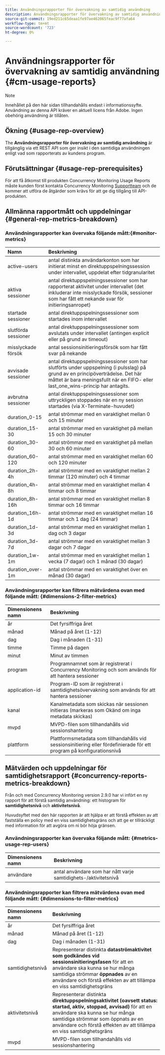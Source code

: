 ```yaml
---
title: Användningsrapporter för övervakning av samtidig användning
description: Användningsrapporter för övervakning av samtidig användning
source-git-commit: 19ed211c65deaa1fe97ae462065feac9f77afa64
workflow-type: tm+mt
source-wordcount: '723'
ht-degree: 0%

---
```



# Användningsrapporter för övervakning av samtidig användning {#cm-usage-reports}

>[!NOTE]
>
>Innehållet på den här sidan tillhandahålls endast i informationssyfte. Användning av denna API kräver en aktuell licens från Adobe. Ingen obehörig användning är tillåten.



## Ökning {#usage-rep-overview}

The **Användningsrapporter för övervakning av samtidig användning** är tillgänglig via ett REST API som ger insikt i den samtidiga användningen enligt vad som rapporterats av kundens program.

## Förutsättningar {#usage-rep-prerequisites}

För att få åtkomst till produkten Concurrency Monitoring Usage Reports måste kunden först kontakta Concurrency Monitoring [Supportteam](mailto:tve-support@adobe.com) och de kommer att utföra de åtgärder som krävs för att ge dig tillgång till API-produkten.

## Allmänna rapportmått och uppdelningar {#general-rep-metrics-breakdown}

### Användningsrapporter kan övervaka följande mått:{#monitor-metrics}

| Namn | Beskrivning |
|:---|:---|
| active-users | antal distinkta användarkonton som har initierat minst en direktuppspelningssession under intervallet, uppdelat efter tidgranularitet |
| aktiva sessioner | antal direktuppspelningssessioner som har rapporterat aktivitet under intervallet (det inkluderar inte misslyckade försök, sessioner som har fått ett nekande svar för initieringsanropet) |
| startade sessioner | antal direktuppspelningssessioner som startades inom intervallet |
| slutförda sessioner | antal direktuppspelningssessioner som avslutats under intervallet (antingen explicit eller på grund av timeout) |
| misslyckade försök | antal sessionsinitieringsförsök som har fått svar på nekande |
| avvisade sessioner | antal direktuppspelningssessioner som har slutförts under uppspelning (i pulsslag) på grund av en principöverträdelse. Det här måttet är bara meningsfullt när en FIFO- eller last_one_wins-princip har antagits. |
| avbrutna sessioner | antal direktuppspelningssessioner som uttryckligen stoppades när en ny session startades (via X-Terminate-huvudet) |
| duration_0-15 | antal strömmar med en varaktighet mellan 0 och 15 minuter |
| duration_15-30 | antal strömmar med en varaktighet på mellan 15 och 30 minuter |
| duration_30-60 | antal strömmar med en varaktighet på mellan 30 och 60 minuter |
| duration_60-120 | antal strömmar med en varaktighet mellan 60 och 120 minuter |
| duration_2h-4h | antal strömmar med en varaktighet mellan 2 timmar (120 minuter) och 4 timmar |
| duration_4h-8h | antal strömmar med en varaktighet mellan 4 timmar och 8 timmar |
| duration_8h-16h | antal strömmar med en varaktighet mellan 8 timmar och 16 timmar |
| duration_16h-1d | antal strömmar med en varaktighet mellan 16 timmar och 1 dag (24 timmar) |
| duration_1d-3d | antal strömmar med en varaktighet mellan 1 dag och 3 dagar |
| duration_3d-7d | antal strömmar med en varaktighet mellan 3 dagar och 7 dagar |
| duration_1w-1m | antal strömmar med en varaktighet mellan 1 vecka (7 dagar) och 1 månad (30 dagar) |
| duration_over-1m | antal strömmar med en varaktighet över en månad (30 dagar) |

### Användningsrapporter kan filtrera mätvärdena ovan med följande mått: {#dimensions-2-filter-metrics}

| Dimensionens namn | Beskrivning |
|:---|:---|
| år | Det fyrsiffriga året |
| månad | Månad på året (1-12) |
| dag | Dag i månaden (1-31) |
| timme | Timme på dagen |
| minut | Minut av timmen |
| program | Programnamnet som är registrerat i Concurrency Monitoring och som används för att hantera sessioner |
| application-id | Program-ID som är registrerat i samtidighetsövervakning som används för att hantera sessioner |
| kanal | Kanalmetadata som skickas när sessionen initieras (markeras som Okänd om inga metadata skickas) |
| mvpd | MVPD-filen som tillhandahålls vid sessionshantering |
| plattform | Plattformsmetadata som tillhandahålls vid sessionsinitiering eller fördefinierade för ett program på konfigurationsnivå |

## Mätvärden och uppdelningar för samtidighetsrapport {#concurrency-reports-metrics-breakdown}

Från och med Concurrency Monitoring version 2.9.0 har vi infört en ny rapport för att förstå samtidig användning: ett histogram för **samtidighetsnivå** och **aktivitetsnivå**.

Huvudsyftet med den här rapporten är att hjälpa er att förstå effekten av att fastställa en policy med en viss samtidighetsgräns och att ge er tillräckligt med information för att avgöra om ni bör höja gränsen.

### Användningsrapporter kan övervaka följande mått: {#metrics-usage-rep-users}

| Dimensionens namn | Beskrivning |
|:---|:---|
| användare | antal användare som har nått varje samtidighets-/aktivitetsnivå |

### Användningsrapporter kan filtrera mätvärdena ovan med följande mått: {#dimensions-to-filter-metrics}

| Dimensionens namn | Beskrivning |
|:---|:---|
| år | Det fyrsiffriga året |
| månad | Månad på året (1-12) |
| dag | Dag i månaden (1-31) |
| samtidighetsnivå | Representerar distinkta **dataströmaktivitet som godkändes vid sessionsinitieringsfasen** för att en användare ska kunna se hur många samtidiga strömmar **öppnades** av en användare och förstå effekten av att tillämpa en viss samtidighetsgräns |
| aktivitetsnivå | Representerar distinkta **direktuppspelningsaktivitet (oavsett status: startad, aktiv, stoppad, avvisad)** för att en användare ska kunna se hur många samtidiga strömmar som öppnats av en användare och förstå effekten av att tillämpa en viss samtidighetsgräns |
| mvpd | MVPD-filen som tillhandahålls vid sessionshantering |